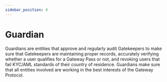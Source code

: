 ```yaml
---
sidebar_position: 4
---
```


# Guardian

Guardians are entities that approve and regularly audit Gatekeepers to make sure that Gatekeepers are maintaining proper records, accurately verifying whether a user qualifies for a Gateway Pass or not, and revoking users that fail KYC/AML standards of their country of residence. Guardians make sure that all entities involved are working in the best interests of the Gateway Protocol.